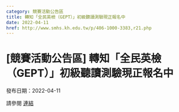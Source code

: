 ```yaml
---
category: 競賽活動公告區
title: 轉知「全民英檢（GEPT）」初級聽讀測驗現正報名中
date: 2022-04-11
href: http://www.smhs.kh.edu.tw/p/406-1000-3383,r21.php
---
```


# [競賽活動公告區] 轉知「全民英檢（GEPT）」初級聽讀測驗現正報名中

發布日期：2022-04-11

請參閱 [連結](http://www.smhs.kh.edu.tw/p/406-1000-3383,r21.php)

